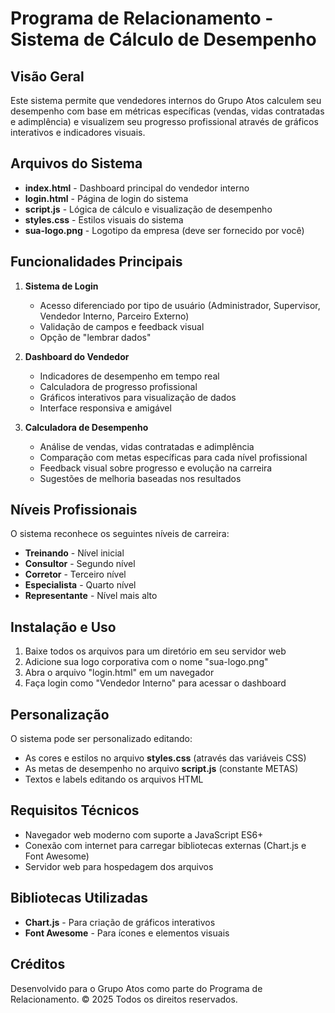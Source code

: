 # Programa de Relacionamento - Sistema de Cálculo de Desempenho

## Visão Geral
Este sistema permite que vendedores internos do Grupo Atos calculem seu desempenho com base em métricas específicas (vendas, vidas contratadas e adimplência) e visualizem seu progresso profissional através de gráficos interativos e indicadores visuais.

## Arquivos do Sistema
- **index.html** - Dashboard principal do vendedor interno
- **login.html** - Página de login do sistema
- **script.js** - Lógica de cálculo e visualização de desempenho
- **styles.css** - Estilos visuais do sistema
- **sua-logo.png** - Logotipo da empresa (deve ser fornecido por você)

## Funcionalidades Principais
1. **Sistema de Login**
   - Acesso diferenciado por tipo de usuário (Administrador, Supervisor, Vendedor Interno, Parceiro Externo)
   - Validação de campos e feedback visual
   - Opção de "lembrar dados"

2. **Dashboard do Vendedor**
   - Indicadores de desempenho em tempo real
   - Calculadora de progresso profissional
   - Gráficos interativos para visualização de dados
   - Interface responsiva e amigável

3. **Calculadora de Desempenho**
   - Análise de vendas, vidas contratadas e adimplência
   - Comparação com metas específicas para cada nível profissional
   - Feedback visual sobre progresso e evolução na carreira
   - Sugestões de melhoria baseadas nos resultados

## Níveis Profissionais
O sistema reconhece os seguintes níveis de carreira:
- **Treinando** - Nível inicial
- **Consultor** - Segundo nível
- **Corretor** - Terceiro nível
- **Especialista** - Quarto nível
- **Representante** - Nível mais alto

## Instalação e Uso
1. Baixe todos os arquivos para um diretório em seu servidor web
2. Adicione sua logo corporativa com o nome "sua-logo.png"
3. Abra o arquivo "login.html" em um navegador
4. Faça login como "Vendedor Interno" para acessar o dashboard

## Personalização
O sistema pode ser personalizado editando:
- As cores e estilos no arquivo **styles.css** (através das variáveis CSS)
- As metas de desempenho no arquivo **script.js** (constante METAS)
- Textos e labels editando os arquivos HTML

## Requisitos Técnicos
- Navegador web moderno com suporte a JavaScript ES6+
- Conexão com internet para carregar bibliotecas externas (Chart.js e Font Awesome)
- Servidor web para hospedagem dos arquivos

## Bibliotecas Utilizadas
- **Chart.js** - Para criação de gráficos interativos
- **Font Awesome** - Para ícones e elementos visuais

## Créditos
Desenvolvido para o Grupo Atos como parte do Programa de Relacionamento.
© 2025 Todos os direitos reservados.
